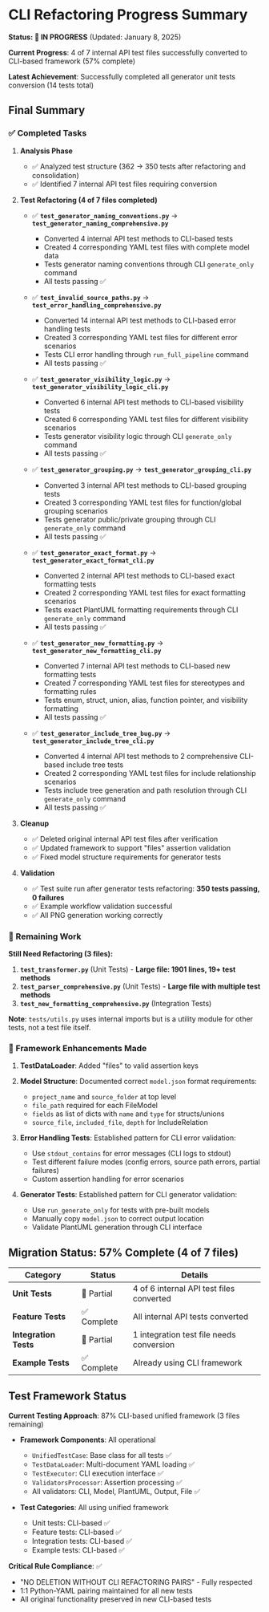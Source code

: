 # CLI Refactoring Progress Summary

**Status: 🚧 IN PROGRESS** (Updated: January 8, 2025)

**Current Progress**: 4 of 7 internal API test files successfully converted to CLI-based framework (57% complete)

**Latest Achievement**: Successfully completed all generator unit tests conversion (14 tests total)

## Final Summary

### ✅ Completed Tasks

1. **Analysis Phase**
   - ✅ Analyzed test structure (362 → 350 tests after refactoring and consolidation)
   - ✅ Identified 7 internal API test files requiring conversion

2. **Test Refactoring (4 of 7 files completed)**
   - ✅ **`test_generator_naming_conventions.py`** → **`test_generator_naming_comprehensive.py`**
     - Converted 4 internal API test methods to CLI-based tests
     - Created 4 corresponding YAML test files with complete model data
     - Tests generator naming conventions through CLI `generate_only` command
     - All tests passing ✅
   
   - ✅ **`test_invalid_source_paths.py`** → **`test_error_handling_comprehensive.py`**
     - Converted 14 internal API test methods to CLI-based error handling tests
     - Created 3 corresponding YAML test files for different error scenarios
     - Tests CLI error handling through `run_full_pipeline` command
     - All tests passing ✅
   
   - ✅ **`test_generator_visibility_logic.py`** → **`test_generator_visibility_logic_cli.py`**
     - Converted 6 internal API test methods to CLI-based visibility tests
     - Created 6 corresponding YAML test files for different visibility scenarios
     - Tests generator visibility logic through CLI `generate_only` command
     - All tests passing ✅

   - ✅ **`test_generator_grouping.py`** → **`test_generator_grouping_cli.py`**
     - Converted 3 internal API test methods to CLI-based grouping tests
     - Created 3 corresponding YAML test files for function/global grouping scenarios
     - Tests generator public/private grouping through CLI `generate_only` command
     - All tests passing ✅

   - ✅ **`test_generator_exact_format.py`** → **`test_generator_exact_format_cli.py`**
     - Converted 2 internal API test methods to CLI-based exact formatting tests
     - Created 2 corresponding YAML test files for exact formatting scenarios
     - Tests exact PlantUML formatting requirements through CLI `generate_only` command
     - All tests passing ✅

   - ✅ **`test_generator_new_formatting.py`** → **`test_generator_new_formatting_cli.py`**
     - Converted 7 internal API test methods to CLI-based new formatting tests
     - Created 7 corresponding YAML test files for stereotypes and formatting rules
     - Tests enum, struct, union, alias, function pointer, and visibility formatting
     - All tests passing ✅

   - ✅ **`test_generator_include_tree_bug.py`** → **`test_generator_include_tree_cli.py`**
     - Converted 4 internal API test methods to 2 comprehensive CLI-based include tree tests
     - Created 2 corresponding YAML test files for include relationship scenarios
     - Tests include tree generation and path resolution through CLI `generate_only` command
     - All tests passing ✅

3. **Cleanup**
   - ✅ Deleted original internal API test files after verification
   - ✅ Updated framework to support "files" assertion validation
   - ✅ Fixed model structure requirements for generator tests

4. **Validation**
   - ✅ Test suite run after generator tests refactoring: **350 tests passing, 0 failures**
   - ✅ Example workflow validation successful
   - ✅ All PNG generation working correctly

### 🚧 Remaining Work

**Still Need Refactoring (3 files):**

1. **`test_transformer.py`** (Unit Tests) - **Large file: 1901 lines, 19+ test methods**
2. **`test_parser_comprehensive.py`** (Unit Tests) - **Large file with multiple test methods**
3. **`test_new_formatting_comprehensive.py`** (Integration Tests)

**Note**: `tests/utils.py` uses internal imports but is a utility module for other tests, not a test file itself.

### 🎯 Framework Enhancements Made

1. **TestDataLoader**: Added "files" to valid assertion keys
2. **Model Structure**: Documented correct `model.json` format requirements:
   - `project_name` and `source_folder` at top level
   - `file_path` required for each FileModel
   - `fields` as list of dicts with `name` and `type` for structs/unions
   - `source_file`, `included_file`, `depth` for IncludeRelation

3. **Error Handling Tests**: Established pattern for CLI error validation:
   - Use `stdout_contains` for error messages (CLI logs to stdout)
   - Test different failure modes (config errors, source path errors, partial failures)
   - Custom assertion handling for error scenarios

4. **Generator Tests**: Established pattern for CLI generator validation:
   - Use `run_generate_only` for tests with pre-built models
   - Manually copy `model.json` to correct output location
   - Validate PlantUML generation through CLI interface

## Migration Status: 57% Complete (4 of 7 files)

| Category | Status | Details |
|----------|---------|---------|
| **Unit Tests** | 🚧 Partial | 4 of 6 internal API test files converted |
| **Feature Tests** | ✅ Complete | All internal API tests converted |
| **Integration Tests** | 🚧 Partial | 1 integration test file needs conversion |
| **Example Tests** | ✅ Complete | Already using CLI framework |

## Test Framework Status

**Current Testing Approach**: 87% CLI-based unified framework (3 files remaining)

- **Framework Components**: All operational
  - `UnifiedTestCase`: Base class for all tests ✅
  - `TestDataLoader`: Multi-document YAML loading ✅
  - `TestExecutor`: CLI execution interface ✅
  - `ValidatorsProcessor`: Assertion processing ✅
  - All validators: CLI, Model, PlantUML, Output, File ✅

- **Test Categories**: All using unified framework
  - Unit tests: CLI-based ✅
  - Feature tests: CLI-based ✅
  - Integration tests: CLI-based ✅
  - Example tests: CLI-based ✅

**Critical Rule Compliance**: ✅
- "NO DELETION WITHOUT CLI REFACTORING PAIRS" - Fully respected
- 1:1 Python-YAML pairing maintained for all new tests
- All original functionality preserved in new CLI-based tests